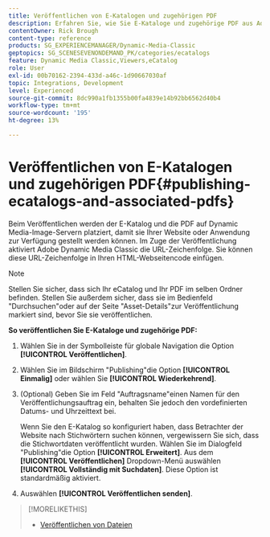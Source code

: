 ```yaml
---
title: Veröffentlichen von E-Katalogen und zugehörigen PDF
description: Erfahren Sie, wie Sie E-Kataloge und zugehörige PDF aus Adobe Dynamic Media Classic veröffentlichen.
contentOwner: Rick Brough
content-type: reference
products: SG_EXPERIENCEMANAGER/Dynamic-Media-Classic
geptopics: SG_SCENESEVENONDEMAND_PK/categories/ecatalogs
feature: Dynamic Media Classic,Viewers,eCatalog
role: User
exl-id: 00b70162-2394-433d-a46c-1d90667030af
topic: Integrations, Development
level: Experienced
source-git-commit: 8dc990a1fb1355b00fa4839e14b92bb6562d40b4
workflow-type: tm+mt
source-wordcount: '195'
ht-degree: 13%

---
```


# Veröffentlichen von E-Katalogen und zugehörigen PDF{#publishing-ecatalogs-and-associated-pdfs}

Beim Veröffentlichen werden der E-Katalog und die PDF auf Dynamic Media-Image-Servern platziert, damit sie Ihrer Website oder Anwendung zur Verfügung gestellt werden können. Im Zuge der Veröffentlichung aktiviert Adobe Dynamic Media Classic die URL-Zeichenfolge. Sie können diese URL-Zeichenfolge in Ihren HTML-Webseitencode einfügen.

>[!NOTE]
>
>Stellen Sie sicher, dass sich Ihr eCatalog und Ihr PDF im selben Ordner befinden. Stellen Sie außerdem sicher, dass sie im Bedienfeld &quot;Durchsuchen&quot;oder auf der Seite &quot;Asset-Details&quot;zur Veröffentlichung markiert sind, bevor Sie sie veröffentlichen.

**So veröffentlichen Sie E-Kataloge und zugehörige PDF:**

1. Wählen Sie in der Symbolleiste für globale Navigation die Option **[!UICONTROL Veröffentlichen]**.
1. Wählen Sie im Bildschirm &quot;Publishing&quot;die Option **[!UICONTROL Einmalig]** oder wählen Sie **[!UICONTROL Wiederkehrend]**.
1. (Optional) Geben Sie im Feld &quot;Auftragsname&quot;einen Namen für den Veröffentlichungsauftrag ein, behalten Sie jedoch den vordefinierten Datums- und Uhrzeittext bei.

   Wenn Sie den E-Katalog so konfiguriert haben, dass Betrachter der Website nach Stichwörtern suchen können, vergewissern Sie sich, dass die Stichwortdaten veröffentlicht wurden. Wählen Sie im Dialogfeld &quot;Publishing&quot;die Option **[!UICONTROL Erweitert]**. Aus dem **[!UICONTROL Veröffentlichen]** Dropdown-Menü auswählen **[!UICONTROL Vollständig mit Suchdaten]**. Diese Option ist standardmäßig aktiviert.

1. Auswählen **[!UICONTROL Veröffentlichen senden]**.

>[!MORELIKETHIS]
>
>* [Veröffentlichen von Dateien](publishing-files.md)
